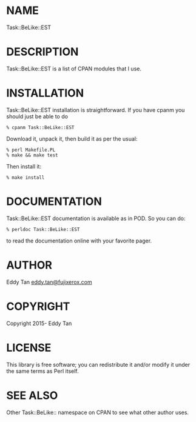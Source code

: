 # NAME

Task::BeLike::EST

# DESCRIPTION

Task::BeLike::EST is a list of CPAN modules that I use.

# INSTALLATION

Task::BeLike::EST installation is straightforward. If you have cpanm
you should just be able to do

    % cpanm Task::BeLike::EST

Download it, unpack it, then build it as per the usual:

    % perl Makefile.PL
    % make && make test

Then install it:

    % make install

# DOCUMENTATION

Task::BeLike::EST documentation is available as in POD. So you can do:

    % perldoc Task::BeLike::EST

to read the documentation online with your favorite pager.

# AUTHOR

Eddy Tan <eddy.tan@fujixerox.com>

# COPYRIGHT

Copyright 2015- Eddy Tan

# LICENSE

This library is free software; you can redistribute it and/or modify
it under the same terms as Perl itself.

# SEE ALSO

Other Task::BeLike:: namespace on CPAN to see what other author uses.



